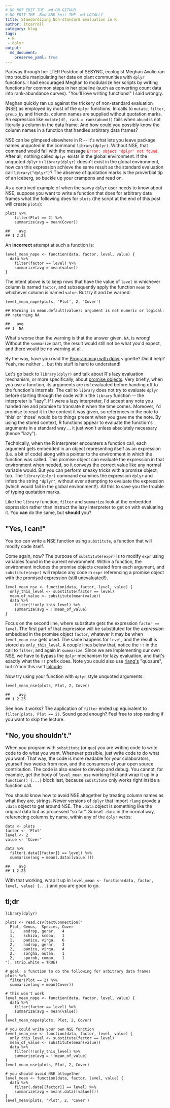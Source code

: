 ```yaml
---
# DO NOT EDIT THE .md ON GITHUB
# DO EDIT THE .Rmd AND knit THE .md LOCALLY
title: Standardizing Non-standard Evaluation in R
author: itcarroll
category: blog
tags:
 - R
 - dplyr
output:
  md_document:
    preserve_yaml: true
---
```


Partway through her LTER Postdoc at SESYNC, ecologist Meghan Avolio ran
into trouble manipulating her data on plant communities with `dplyr`
functions. I had encouraged Meghan to modularize her scripts by writing
functions for common steps in her pipeline (such as converting count
data into rank-abundance curves). "You'll love writing functions!" I
said wrongly.

Meghan quickly ran up against the trickery of non-standard evaluation
(NSE) as employed by most of the `dplyr` functions. In calls to
`mutate`, `filter`, `group_by` and friends, column names are supplied
without quotation marks. An expression like
`mutate(df, rank = rank(abund))` fails when `abund` is not literally a
column in the data frame. And how could you possibly know the column
names in a function that handles arbitrary data frames?

NSE can be glimpsed elsewhere in R -- it's what lets you leave package
names unquoted in the command `library(dplyr)`. Without NSE, that
command would fail with the message <span
style="color:red;">`Error: object 'dplyr' not found`</span>. After all,
nothing called `dplyr` exists in the global environment. If the unquoted
`dplyr` in `library(dplyr)` doesn't exist in the global environment, how
can this expression achieve the same result as the standard evaluation
call `library("dplyr")`? The absense of quotation marks is the
proverbial tip of an iceberg, so buckle up your crampons and read on.

As a contrived example of when the savvy `dplyr` user needs to know
about NSE, suppose you want to write a function that does for arbitrary
data frames what the following does for `plots` (the script at the end
of this post will create `plots`):

    plots %>%
        filter(Plot == 2) %>%
        summarize(avg = mean(Cover))

    ##    avg
    ## 1 2.25

An **incorrect** attempt at such a function is:

    level_mean_nope <- function(data, factor, level, value) {
      data %>%
        filter(factor == level) %>%
        summarize(avg = mean(value))
    }

The intent above is to keep rows that have the value of `level` in
whichever column is named `factor`, and subsequently apply the function
`mean` to whichever column is named `value`. But try it and be warned:

    level_mean_nope(plots, 'Plot', 2, 'Cover')

    ## Warning in mean.default(value): argument is not numeric or logical:
    ## returning NA

    ##   avg
    ## 1  NA

What's worse than the warning is that the answer given, `NA`, is wrong!
Without the `summarize` part, the result would still not be what you'd
expect, and there would be no warning at all.

By the way, have you read the [Programming with
dplyr](https://cran.r-project.org/web/packages/dplyr/vignettes/programming.html)
vignette? Did it help? Yeah, me neither ... but this stuff is hard to
understand!

Let's go back to `library(dplyr)` and talk about R's lazy evaluation
mechanism, or more specifically, about [promise
objects](https://cran.r-project.org/doc/manuals/r-release/R-lang.html#Promise-objects).
Very briefly, when you use a function, its arguments are *not* evaluated
before handing off to the function's internals. The call to `library`
does not try to evaluate `dplyr` before starting through the code within
the `library` function -- the interpreter is "lazy". If I were a lazy
interpreter, I'd accept any note you handed me and promise to translate
it when the time comes. Moreover, I'd promise to read it in the context
it was given, so references in the note to 'this' or 'those' would be to
things present when you gave me the note. By using the stored context, R
functions appear to evaluate the function's arguments in a standard way
... it just won't unless absolutely necessary (hence "lazy").

Technically, when the R interpreter encounters a function call, each
argument gets embedded in an object representing itself as an expression
(i.e. a bit of code) along with a pointer to the environment in which
the function was called. This promise object can evaluate the expression
in that environment when needed, so it conveys the correct value like
any normal variable would. But you can perform sneaky tricks with a
promise object, too. The `library(dplyr)` command examines the
expression `dplyr` and infers the string `"dplyr"`, without ever
attempting to evaluate the expression (which would fail in the global
environment!). All this to save you the trouble of typing quotation
marks.

Like the `library` function, `filter` and `summarize` look at the
embedded expression rather than instruct the lazy interpreter to get on
with evaluating it. You **can** do the same, but **should** you?

"Yes, I can!"
-------------

You too can write a NSE function using `substitute`, a function that
will modify code itself.

Come again, now? The purpose of `substitute(expr)` is to modify `expr`
using variables found in the current environment. Within a function, the
environment includes the promise objects created from each argument, and
`substitute(expr)` will replace any code in `expr` referencing a promise
object with the promised expression (still unevaluated!).

    level_mean_nse <- function(data, factor, level, value) {
      only_this_level <- substitute(factor == level)
      mean_of_value <- substitute(mean(value))
      data %>%
        filter(!!only_this_level) %>%
        summarize(avg = !!mean_of_value)
    }

Focus on the second line, where substitute gets the expression
`factor == level`. The first part of that expression will be substituted
for the *expression* embedded in the promise object `factor`, whatever
it may be when `level_mean_nse` gets used. The same happens for `level`,
and the result is stored as `only_this_level`. A couple lines below
that, notice the `!!` in the call to `filter`, and again in `summarize`.
Since we are implementing our own NSE, we have to bypass the `dplyr`
mechanism for lazy evaluation, and that's exactly what the `!!` prefix
does. Note you could also use
[rlang's](https://cran.r-project.org/package=rlang) "quosure", but c'mon
this isn't [lolcode](http://lolcode.org/).

Now try using your function with `dplyr` style unquoted arguments:

    level_mean_nse(plots, Plot, 2, Cover)

    ##    avg
    ## 1 2.25

See how it works? The application of `filter` ended up equivalent to
`filter(plots, Plot == 2)`. Sound good enough? Feel free to stop reading
if you want to skip the lecture.

"No, you shouldn't."
--------------------

When you program with `substitute` (or `quo`) you are writing code to
write code to do what you want. Whenever possible, just write code to do
what you want. That way, the code is more readable for your
colaborators, yourself two weeks from now, and the consumers of your
open source contribution. The code is also easier to develop and debug.
You cannot, for example, get the body of `level_mean_nse` working first
and wrap it up in a `function() {...}` block last, because `substitute`
only works right inside a function call.

You should know how to avoid NSE altogether by treating column names as
what they are, strings. Newer versions of `dplyr` that import `rlang`
provde a `.data` object to get around NSE. The `.data` object is
something like the original data but as processed "so far". Subset
`.data` in the normal way, referencing columns by name, within any of
the `dplyr` verbs:

    data <- plots
    factor <- 'Plot'
    level <- 2
    value <- 'Cover'

    data %>%
      filter(.data[[factor]] == level) %>%
      summarise(avg = mean(.data[[value]]))

    ##    avg
    ## 1 2.25

With that working, wrap it up in
`level_mean <- function(data, factor, level, value) {...}` and you are
good to go.

tl;dr
-----

    library(dplyr)

    plots <- read.csv(textConnection("
      Plot, Genus,  Species, Cover
      1,    androp, gerar,   4
      1,    schiza, scopa,   1
      1,    panicu, virga,   6
      2,    androp, gerar,   3
      2,    panicu, virga,   4
      2,    sorgha, nutan,   1
      2,    sporob, compo,   1
    "), strip.white = TRUE)

    # goal: a function to do the following for arbitrary data frames
    plots %>%
      filter(Plot == 2) %>%
      summarize(avg = mean(Cover))

    # this won't work
    level_mean_nope <- function(data, factor, level, value) {
      data %>%
        filter(factor == level) %>%
        summarize(avg = mean(value))
    }
    level_mean_nope(plots, Plot, 2, Cover)

    # you could write your own NSE function
    level_mean_nse <- function(data, factor, level, value) {
      only_this_level <- substitute(factor == level)
      mean_of_value <- substitute(mean(value))
      data %>%
        filter(!!only_this_level) %>%
        summarize(avg = !!mean_of_value)
    }
    level_mean_nse(plots, Plot, 2, Cover)

    # you should avoid NSE altogether
    level_mean <- function(data, factor, level, value) {
      data %>%
        filter(.data[[factor]] == level) %>%
        summarize(avg = mean(.data[[value]]))
    }
    level_mean(plots, 'Plot', 2, 'Cover')
